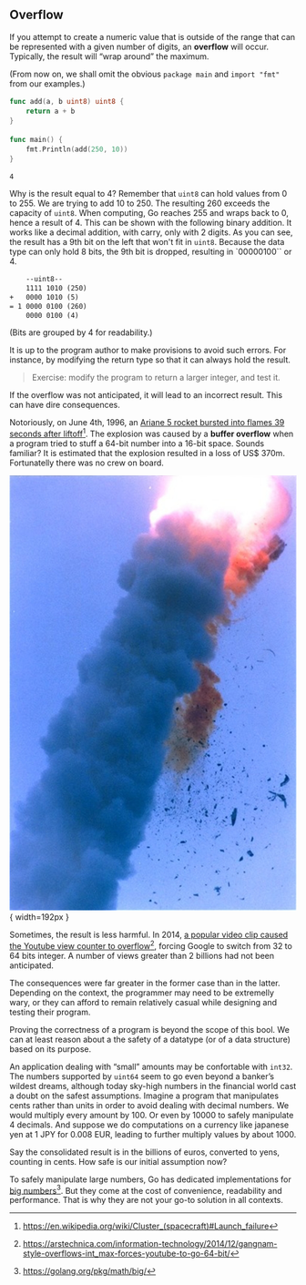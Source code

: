 ## Overflow

If you attempt to create a numeric value that is outside of the range that can be represented with a given number of digits, an **overflow** will occur. Typically, the result will “wrap around” the maximum.

(From now on, we shall omit the obvious `package main` and `import "fmt"` from our examples.)

```go
func add(a, b uint8) uint8 {
	return a + b
}

func main() {
	fmt.Println(add(250, 10))
}
```

```
4
```

Why is the result equal to $4$? Remember that `uint8` can hold values from $0$ to $255$. We are trying to add $10$ to $250$. The resulting $260$ exceeds the capacity of `uint8`. When computing, Go reaches $255$ and wraps back to $0$, hence a result of $4$. This can be shown with the following binary addition. It works like a decimal addition, with carry, only with 2 digits. As you can see, the result has a 9th bit on the left that won't fit in `uint8`. Because the data type can only hold 8 bits, the 9th bit is dropped, resulting in `00000100`` or $4$.

```
    --uint8--
    1111 1010 (250)
+   0000 1010 (5)
= 1 0000 0100 (260)
    0000 0100 (4)
```

(Bits are grouped by 4 for readability.)

It is up to the program author to make provisions to avoid such errors. For instance, by modifying the return type so that it can always hold the result.

> Exercise: modify the program to return a larger integer, and test it.

If the overflow was not anticipated, it will lead to an incorrect result. This can have dire consequences.

Notoriously, on June 4th, 1996, an [Ariane 5 rocket bursted into flames 39 seconds after liftoff](https://en.wikipedia.org/wiki/Cluster_(spacecraft)#Launch_failure)[^overflow-1]. The explosion was caused by a **buffer overflow** when a program tried to stuff a 64-bit number into a 16-bit space. Sounds familiar? It is estimated that the explosion resulted in a loss of US$ 370m. Fortunatelly there was no crew on board.

[^overflow-1]: https://en.wikipedia.org/wiki/Cluster_(spacecraft)#Launch_failure

![Ariane explosion was caused by a buffer overflow](content/basic-data-types/ariane-501-explosion.jpg){ width=192px }

Sometimes, the result is less harmful. In 2014, [a popular video clip caused the Youtube view counter to overflow](https://arstechnica.com/information-technology/2014/12/gangnam-style-overflows-int_max-forces-youtube-to-go-64-bit/)[^overflow-2], forcing Google to switch from 32 to 64 bits integer. A number of views greater than 2 billions had not been anticipated.

[^overflow-2]: https://arstechnica.com/information-technology/2014/12/gangnam-style-overflows-int_max-forces-youtube-to-go-64-bit/

The consequences were far greater in the former case than in the latter. Depending on the context, the programmer may need to be extremelly wary, or they can afford to remain relatively casual while designing and testing their program.

Proving the correctness of a program is beyond the scope of this bool. We can at least reason about a the safety of a datatype (or of a data structure) based on its purpose.

An application dealing with “small” amounts may be confortable with `int32`. The numbers supported by `uint64` seem to go even beyond a banker’s wildest dreams, although today sky-high numbers in the financial world cast a doubt on the safest assumptions. Imagine a program that manipulates cents rather than units in order to avoid dealing with decimal numbers. We would multiply every amount by 100. Or even by 10000 to safely manipulate 4 decimals. And suppose we do computations on a currency like japanese yen at 1 JPY for 0.008 EUR, leading to further multiply values by about 1000.

Say the consolidated result is in the billions of euros, converted to yens, counting in cents. How safe is our initial assumption now?

To safely manipulate large numbers, Go has dedicated implementations for [big numbers](https://golang.org/pkg/math/big/)[^overflow-3]. But they come at the cost of convenience, readability and performance. That is why they are not your go-to solution in all contexts.

[^overflow-3]: https://golang.org/pkg/math/big/
